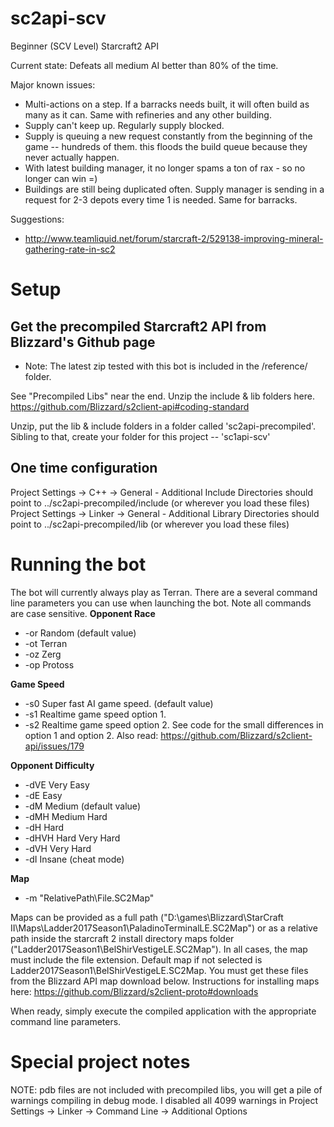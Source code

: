 # sc2api-scv
Beginner (SCV Level) Starcraft2 API

Current state:  Defeats all medium AI better than 80% of the time.

Major known issues:
* Multi-actions on a step.  If a barracks needs built, it will often build as many as it can.  Same with refineries and any other building.
* Supply can't keep up.  Regularly supply blocked.
* Supply is queuing a new request constantly from the beginning of the game -- hundreds of them.  this floods the build queue because they never actually happen.
* With latest building manager, it no longer spams a ton of rax - so no longer can win =)
* Buildings are still being duplicated often.  Supply manager is sending in a request for 2-3 depots every time 1 is needed.  Same for barracks.

Suggestions:
* http://www.teamliquid.net/forum/starcraft-2/529138-improving-mineral-gathering-rate-in-sc2

# Setup

## Get the precompiled Starcraft2 API from Blizzard's Github page
* Note:  The latest zip tested with this bot is included in the /reference/ folder.

See "Precompiled Libs" near the end.  Unzip the include & lib folders here.
https://github.com/Blizzard/s2client-api#coding-standard

Unzip, put the lib & include folders in a folder called 'sc2api-precompiled'.
Sibling to that, create your folder for this project -- 'sc1api-scv'

## One time configuration
Project Settings -> C++ -> General - Additional Include Directories should point to ../sc2api-precompiled/include  (or wherever you load these files)
Project Settings -> Linker -> General - Additional Library Directories should point to ../sc2api-precompiled/lib  (or wherever you load these files)


# Running the bot

The bot will currently always play as Terran.  There are a several command line parameters you can use when launching the bot.  Note all commands are case sensitive.
**Opponent Race**
* -or Random (default value)
* -ot Terran
* -oz Zerg
* -op Protoss

**Game Speed**
* -s0 Super fast AI game speed.  (default value)
* -s1 Realtime game speed option 1.
* -s2 Realtime game speed option 2.  See code for the small differences in option 1 and option 2.  Also read:  https://github.com/Blizzard/s2client-api/issues/179

**Opponent Difficulty**
* -dVE Very Easy
* -dE Easy
* -dM Medium (default value)
* -dMH Medium Hard
* -dH Hard
* -dHVH Hard Very Hard
* -dVH Very Hard
* -dI Insane (cheat mode)

**Map**
* -m "RelativePath\File.SC2Map"

Maps can be provided as a full path ("D:\games\Blizzard\StarCraft II\Maps\Ladder2017Season1\PaladinoTerminalLE.SC2Map") or as a relative path inside the starcraft 2 install directory maps folder ("Ladder2017Season1\BelShirVestigeLE.SC2Map").  In all cases, the map must include the file extension.
Default map if not selected is Ladder2017Season1\BelShirVestigeLE.SC2Map.  You must get these files from the Blizzard API map download below.
Instructions for installing maps here:  https://github.com/Blizzard/s2client-proto#downloads

When ready, simply execute the compiled application with the appropriate command line parameters.


# Special project notes
NOTE:  pdb files are not included with precompiled libs, you will get a pile of warnings compiling in debug mode.  I disabled all 4099 warnings in Project Settings -> Linker -> Command Line -> Additional Options
